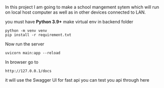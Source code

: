 In this project I am  going to make a school mangement sytem which will run on local host computer as well as in other devices connected to LAN.

you must have **Python 3.9+** make virtual env in backend folder

```cd backend
python -m venv venv
pip install -r requirement.txt
```

Now run the server

```
uvicorn main:app --reload
```
In browser go to
```
http://127.0.0.1/docs
```
it will use the Swagger UI for fast api you can test you api through here
